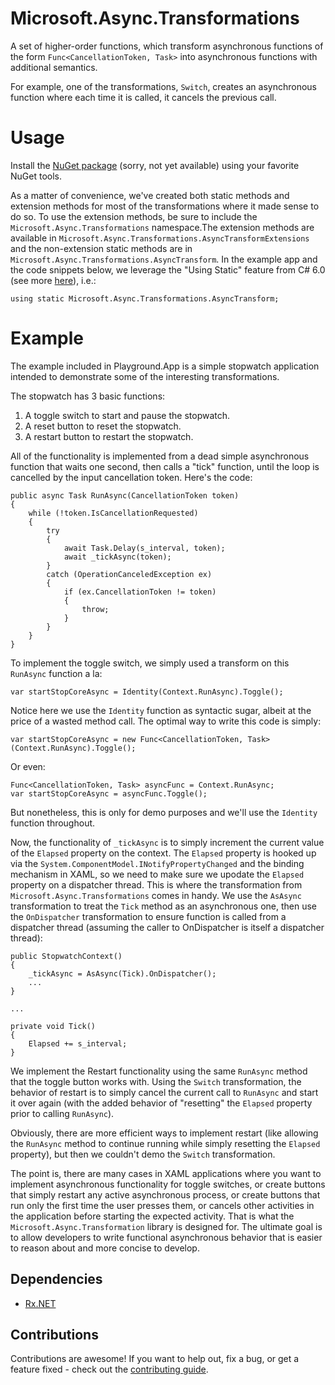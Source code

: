 # Microsoft.Async.Transformations

A set of higher-order functions, which transform asynchronous functions of the form `Func<CancellationToken, Task>` into asynchronous functions with additional semantics.

For example, one of the transformations, `Switch`, creates an asynchronous function where each time it is called, it cancels the previous call.

# Usage

Install the [NuGet package](http://nuget.org) (sorry, not yet available) using your favorite NuGet tools.

As a matter of convenience, we've created both static methods and extension methods for most of the transformations where it made sense to do so. To use the extension methods, be sure to include the `Microsoft.Async.Transformations` namespace.The extension methods are available in `Microsoft.Async.Transformations.AsyncTransformExtensions` and the non-extension static methods are in `Microsoft.Async.Transformations.AsyncTransform`. In the example app and the code snippets below, we leverage the "Using Static" feature from C# 6.0 (see more [here](https://msdn.microsoft.com/en-us/magazine/dn879355.aspx)), i.e.:
```
using static Microsoft.Async.Transformations.AsyncTransform;
```

# Example

The example included in Playground.App is a simple stopwatch application intended to demonstrate some of the interesting transformations.

The stopwatch has 3 basic functions:
  1. A toggle switch to start and pause the stopwatch.
  2. A reset button to reset the stopwatch.
  3. A restart button to restart the stopwatch.

All of the functionality is implemented from a dead simple asynchronous function that waits one second, then calls a "tick" function, until the loop is cancelled by the input cancellation token. Here's the code:

```
public async Task RunAsync(CancellationToken token)
{
    while (!token.IsCancellationRequested)
    {
        try
        {
            await Task.Delay(s_interval, token);
            await _tickAsync(token);
        }
        catch (OperationCanceledException ex)
        {
            if (ex.CancellationToken != token)
            {
                throw;
            }
        }
    }
}
```

To implement the toggle switch, we simply used a transform on this `RunAsync` function a la:
```
var startStopCoreAsync = Identity(Context.RunAsync).Toggle();
```
Notice here we use the `Identity` function as syntactic sugar, albeit at the price of a wasted method call. The optimal way to write this code is simply:
```
var startStopCoreAsync = new Func<CancellationToken, Task>(Context.RunAsync).Toggle();
```
Or even:
```
Func<CancellationToken, Task> asyncFunc = Context.RunAsync;
var startStopCoreAsync = asyncFunc.Toggle();
```
But nonetheless, this is only for demo purposes and we'll use the `Identity` function throughout.

Now, the functionality of `_tickAsync` is to simply increment the current value of the `Elapsed` property on the context. The `Elapsed` property is hooked up via the `System.ComponentModel.INotifyPropertyChanged` and the binding mechanism in XAML, so we need to make sure we upodate the `Elapsed` property on a dispatcher thread.  This is where the transformation from `Microsoft.Async.Transformations` comes in handy. We use the `AsAsync` transformation to treat the `Tick` method as an asynchronous one, then use the `OnDispatcher` transformation to ensure function is called from a dispatcher thread (assuming the caller to OnDispatcher is itself a dispatcher thread):
```
public StopwatchContext()
{
    _tickAsync = AsAsync(Tick).OnDispatcher();
    ...
}

...

private void Tick()
{
    Elapsed += s_interval;
}
```

We implement the Restart functionality using the same `RunAsync` method that the toggle button works with. Using the `Switch` transformation, the behavior of restart is to simply cancel the current call to `RunAsync` and start it over again (with the added behavior of "resetting" the `Elapsed` property prior to calling `RunAsync`).

Obviously, there are more efficient ways to implement restart (like allowing the `RunAsync` method to continue running while simply resetting the `Elapsed` property), but then we couldn't demo the `Switch` transformation.

The point is, there are many cases in XAML applications where you want to implement asynchronous functionality for toggle switches, or create buttons that simply restart any active asynchronous process, or create buttons that run only the first time the user presses them, or cancels other activities in the application before starting the expected activity. That is what the `Microsoft.Async.Transformation` library is designed for. The ultimate goal is to allow developers to write functional asynchronous behavior that is easier to reason about and more concise to develop.

## Dependencies
* [Rx.NET](https://github.com/Reactive-Extensions/Rx.NET)

## Contributions
Contributions are awesome! If you want to help out, fix a bug, or get a feature fixed - check out the [contributing guide](CONTRIBUTING.md). 
